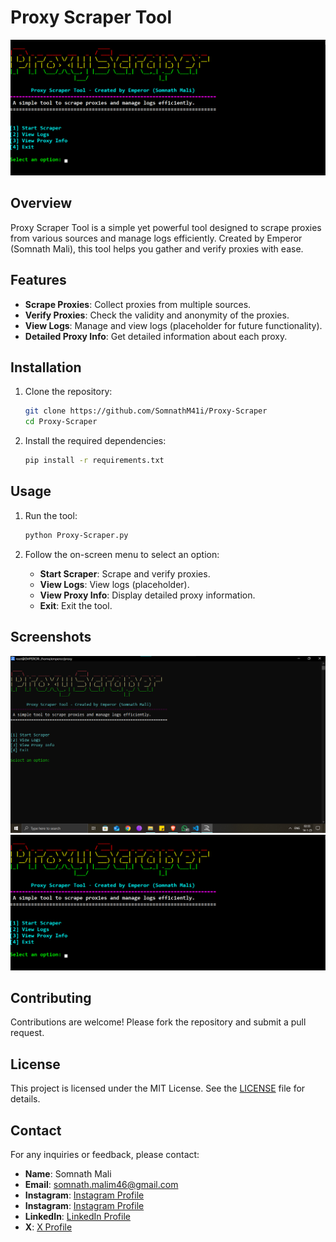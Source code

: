 # Proxy Scraper Tool

![Banner](img/Screenshot%202025-01-15%20061745.png)

## Overview

Proxy Scraper Tool is a simple yet powerful tool designed to scrape proxies from various sources and manage logs efficiently. Created by Emperor (Somnath Mali), this tool helps you gather and verify proxies with ease.

## Features

- **Scrape Proxies**: Collect proxies from multiple sources.
- **Verify Proxies**: Check the validity and anonymity of the proxies.
- **View Logs**: Manage and view logs (placeholder for future functionality).
- **Detailed Proxy Info**: Get detailed information about each proxy.

## Installation

1. Clone the repository:
    ```bash
    git clone https://github.com/SomnathM41i/Proxy-Scraper
    cd Proxy-Scraper
    ```

2. Install the required dependencies:
    ```bash
    pip install -r requirements.txt
    ```

## Usage

1. Run the tool:
    ```bash
    python Proxy-Scraper.py
    ```

2. Follow the on-screen menu to select an option:
    - **Start Scraper**: Scrape and verify proxies.
    - **View Logs**: View logs (placeholder).
    - **View Proxy Info**: Display detailed proxy information.
    - **Exit**: Exit the tool.

## Screenshots

![Main Menu](/img/Screenshot%202025-01-14%20023408.png)
![Scraping Proxies](/img/Screenshot%202025-01-15%20061745.png)

## Contributing

Contributions are welcome! Please fork the repository and submit a pull request.

## License

This project is licensed under the MIT License. See the [LICENSE](LICENSE) file for details.

## Contact

For any inquiries or feedback, please contact:
- **Name**: Somnath Mali
- **Email**: somnath.malim46@gmail.com
- **Instagram**: [Instagram Profile](https://www.instagram.com/somnath.m41i)
- **Instagram**: [Instagram Profile](https://www.instagram.com/emperor.of.battle)
- **LinkedIn**: [LinkedIn Profile](https://www.linkedin.com/in/somnathm41i/)
- **X**: [X Profile](https://x.com/Somnathm41i)
